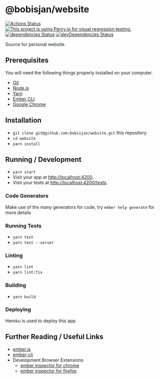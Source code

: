 # @bobisjan/website

[![Actions Status](https://github.com/bobisjan/website/workflows/CI/badge.svg)](https://github.com/bobisjan/website/actions)
[![This project is using Percy.io for visual regression testing.](https://percy.io/static/images/percy-badge.svg)](https://percy.io/bobisjan/website)
[![dependencies Status](https://david-dm.org/bobisjan/website/status.svg)](https://david-dm.org/bobisjan/website)
[![devDependencies Status](https://david-dm.org/bobisjan/website/dev-status.svg)](https://david-dm.org/bobisjan/website?type=dev)

Source for personal website.

## Prerequisites

You will need the following things properly installed on your computer.

- [Git](https://git-scm.com/)
- [Node.js](https://nodejs.org/)
- [Yarn](https://yarnpkg.com/)
- [Ember CLI](https://ember-cli.com/)
- [Google Chrome](https://google.com/chrome/)

## Installation

- `git clone git@github.com:bobisjan/website.git` this repository
- `cd website`
- `yarn install`

## Running / Development

- `yarn start`
- Visit your app at [http://localhost:4200](http://localhost:4200).
- Visit your tests at [http://localhost:4200/tests](http://localhost:4200/tests).

### Code Generators

Make use of the many generators for code, try `ember help generate` for more details

### Running Tests

- `yarn test`
- `yarn test --server`

### Linting

- `yarn lint`
- `yarn lint:fix`

### Building

- `yarn build`

### Deploying

Heroku is used to deploy this app.

## Further Reading / Useful Links

- [ember.js](https://emberjs.com/)
- [ember-cli](https://ember-cli.com/)
- Development Browser Extensions
  - [ember inspector for chrome](https://chrome.google.com/webstore/detail/ember-inspector/bmdblncegkenkacieihfhpjfppoconhi)
  - [ember inspector for firefox](https://addons.mozilla.org/en-US/firefox/addon/ember-inspector/)
